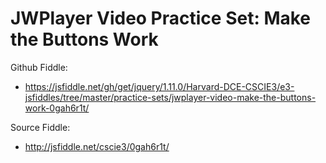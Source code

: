 # JWPlayer Video Practice Set: Make the Buttons Work

Github Fiddle:
- https://jsfiddle.net/gh/get/jquery/1.11.0/Harvard-DCE-CSCIE3/e3-jsfiddles/tree/master/practice-sets/jwplayer-video-make-the-buttons-work-0gah6r1t/

Source Fiddle:
- http://jsfiddle.net/cscie3/0gah6r1t/

